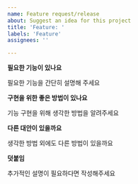 ```yaml
---
name: Feature request/release
about: Suggest an idea for this project
title: 'Feature: '
labels: 'Feature'
assignees: ''

---
```


**필요한 기능이 있나요**

필요한 기능을 간단히 설명해 주세요

**구현을 위한 좋은 방법이 있나요**

기능 구현을 위해 생각한 방법을 알려주세요 

**다른 대안이 있을까요**

생각한 방법 외에도 다른 방법이 있을까요

**덧붙임**

추가적인 설명이 필요하다면 작성해주세요
